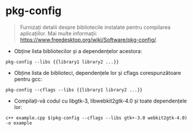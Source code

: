 # pkg-config

> Furnizați detalii despre bibliotecile instalate pentru compilarea aplicațiilor.
> Mai multe informații: <https://www.freedesktop.org/wiki/Software/pkg-config/>.

- Obține lista bibliotecilor și a dependențelor acestora:

`pkg-config --libs {{library1 library2 ...}}`

- Obține lista de biblioteci, dependențele lor și cflags corespunzătoare pentru gcc:

`pkg-config --cflags --libs {{library1 library2 ...}}`

- Compilați-vă codul cu libgtk-3, libwebkit2gtk-4.0 și toate dependențele lor:

`c++ example.cpp $(pkg-config --cflags --libs gtk+-3.0 webkit2gtk-4.0) -o example`
